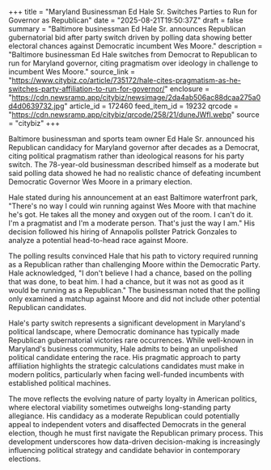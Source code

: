 +++
title = "Maryland Businessman Ed Hale Sr. Switches Parties to Run for Governor as Republican"
date = "2025-08-21T19:50:37Z"
draft = false
summary = "Baltimore businessman Ed Hale Sr. announces Republican gubernatorial bid after party switch driven by polling data showing better electoral chances against Democratic incumbent Wes Moore."
description = "Baltimore businessman Ed Hale switches from Democrat to Republican to run for Maryland governor, citing pragmatism over ideology in challenge to incumbent Wes Moore."
source_link = "https://www.citybiz.co/article/735172/hale-cites-pragmatism-as-he-switches-party-affiliation-to-run-for-governor/"
enclosure = "https://cdn.newsramp.app/citybiz/newsimage/2da4ab506ac88dcaa275a0d4d0639732.jpg"
article_id = 172460
feed_item_id = 19232
qrcode = "https://cdn.newsramp.app/citybiz/qrcode/258/21/duneJWfl.webp"
source = "citybiz"
+++

<p>Baltimore businessman and sports team owner Ed Hale Sr. announced his Republican candidacy for Maryland governor after decades as a Democrat, citing political pragmatism rather than ideological reasons for his party switch. The 78-year-old businessman described himself as a moderate but said polling data showed he had no realistic chance of defeating incumbent Democratic Governor Wes Moore in a primary election.</p><p>Hale stated during his announcement at an east Baltimore waterfront park, "There's no way I could win running against Wes Moore with that machine he's got. He takes all the money and oxygen out of the room. I can't do it. I'm a pragmatist and I'm a moderate person. That's just the way I am." His decision followed his hiring of Annapolis pollster Patrick Gonzales to analyze a potential head-to-head race against Moore.</p><p>The polling results convinced Hale that his path to victory required running as a Republican rather than challenging Moore within the Democratic Party. Hale acknowledged, "I don't believe I had a chance, based on the polling that was done, to beat him. I had a chance, but it was not as good as it would be running as a Republican." The businessman noted that the polling only examined a matchup against Moore and did not include other potential Republican candidates.</p><p>Hale's party switch represents a significant development in Maryland's political landscape, where Democratic dominance has typically made Republican gubernatorial victories rare occurrences. While well-known in Maryland's business community, Hale admits to being an unpolished political candidate entering the race. His pragmatic approach to party affiliation highlights the strategic calculations candidates must make in modern politics, particularly when facing well-funded incumbents with established political machines.</p><p>The move reflects the evolving nature of party loyalty in American politics, where electoral viability sometimes outweighs long-standing party allegiance. His candidacy as a moderate Republican could potentially appeal to independent voters and disaffected Democrats in the general election, though he must first navigate the Republican primary process. This development underscores how data-driven decision-making is increasingly influencing political strategy and candidate behavior in contemporary elections.</p>